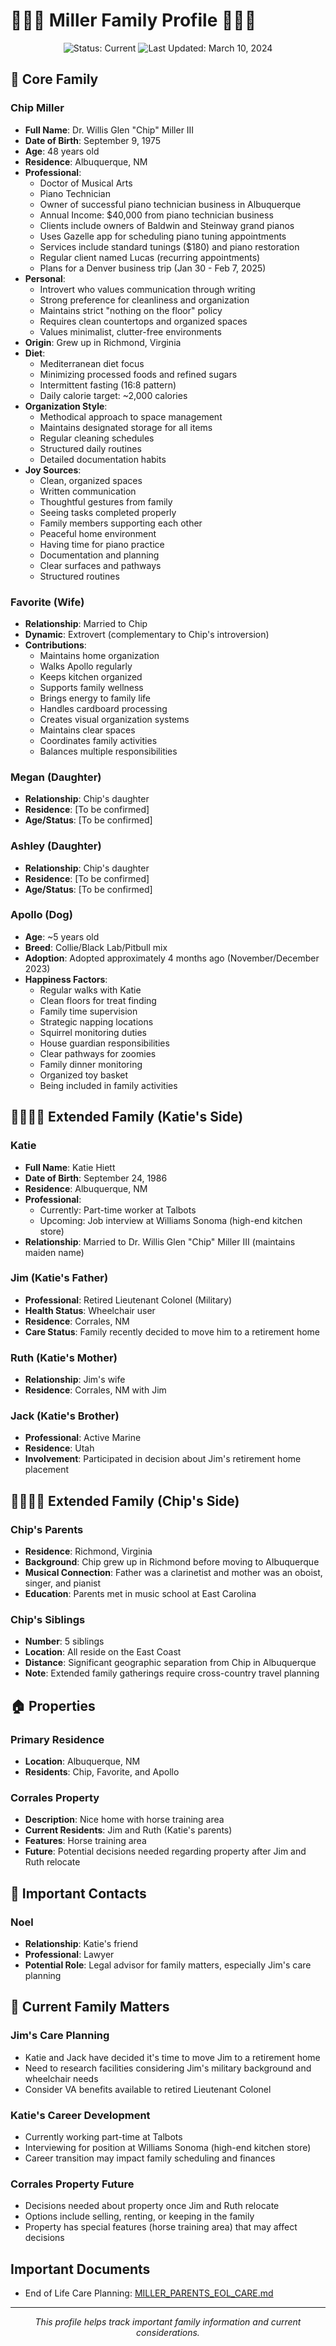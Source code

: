 # 👨‍👩‍🐕 Miller Family Profile 👨‍👩‍🐕

<div align="center">
  <img src="https://img.shields.io/badge/Status-Current-brightgreen" alt="Status: Current">
  <img src="https://img.shields.io/badge/Last_Updated-March_10_2024-blue" alt="Last Updated: March 10, 2024">
</div>

## 👫 Core Family

### Chip Miller
- **Full Name**: Dr. Willis Glen "Chip" Miller III
- **Date of Birth**: September 9, 1975
- **Age**: 48 years old
- **Residence**: Albuquerque, NM
- **Professional**: 
  - Doctor of Musical Arts
  - Piano Technician
  - Owner of successful piano technician business in Albuquerque
  - Annual Income: $40,000 from piano technician business
  - Clients include owners of Baldwin and Steinway grand pianos
  - Uses Gazelle app for scheduling piano tuning appointments
  - Services include standard tunings ($180) and piano restoration
  - Regular client named Lucas (recurring appointments)
  - Plans for a Denver business trip (Jan 30 - Feb 7, 2025)
- **Personal**: 
  - Introvert who values communication through writing
  - Strong preference for cleanliness and organization
  - Maintains strict "nothing on the floor" policy
  - Requires clean countertops and organized spaces
  - Values minimalist, clutter-free environments
- **Origin**: Grew up in Richmond, Virginia
- **Diet**: 
  - Mediterranean diet focus
  - Minimizing processed foods and refined sugars
  - Intermittent fasting (16:8 pattern)
  - Daily calorie target: ~2,000 calories
- **Organization Style**:
  - Methodical approach to space management
  - Maintains designated storage for all items
  - Regular cleaning schedules
  - Structured daily routines
  - Detailed documentation habits
- **Joy Sources**: 
  - Clean, organized spaces
  - Written communication
  - Thoughtful gestures from family
  - Seeing tasks completed properly
  - Family members supporting each other
  - Peaceful home environment
  - Having time for piano practice
  - Documentation and planning
  - Clear surfaces and pathways
  - Structured routines

### Favorite (Wife)
- **Relationship**: Married to Chip
- **Dynamic**: Extrovert (complementary to Chip's introversion)
- **Contributions**:
  - Maintains home organization
  - Walks Apollo regularly
  - Keeps kitchen organized
  - Supports family wellness
  - Brings energy to family life
  - Handles cardboard processing
  - Creates visual organization systems
  - Maintains clear spaces
  - Coordinates family activities
  - Balances multiple responsibilities

### Megan (Daughter)
- **Relationship**: Chip's daughter
- **Residence**: [To be confirmed]
- **Age/Status**: [To be confirmed]

### Ashley (Daughter)
- **Relationship**: Chip's daughter
- **Residence**: [To be confirmed]
- **Age/Status**: [To be confirmed]

### Apollo (Dog)
- **Age**: ~5 years old
- **Breed**: Collie/Black Lab/Pitbull mix
- **Adoption**: Adopted approximately 4 months ago (November/December 2023)
- **Happiness Factors**:
  - Regular walks with Katie
  - Clean floors for treat finding
  - Family time supervision
  - Strategic napping locations
  - Squirrel monitoring duties
  - House guardian responsibilities
  - Clear pathways for zoomies
  - Family dinner monitoring
  - Organized toy basket
  - Being included in family activities

## 👨‍👩‍👧‍👦 Extended Family (Katie's Side)

### Katie
- **Full Name**: Katie Hiett
- **Date of Birth**: September 24, 1986
- **Residence**: Albuquerque, NM
- **Professional**: 
  - Currently: Part-time worker at Talbots
  - Upcoming: Job interview at Williams Sonoma (high-end kitchen store)
- **Relationship**: Married to Dr. Willis Glen "Chip" Miller III (maintains maiden name)

### Jim (Katie's Father)
- **Professional**: Retired Lieutenant Colonel (Military)
- **Health Status**: Wheelchair user
- **Residence**: Corrales, NM
- **Care Status**: Family recently decided to move him to a retirement home

### Ruth (Katie's Mother)
- **Relationship**: Jim's wife
- **Residence**: Corrales, NM with Jim

### Jack (Katie's Brother)
- **Professional**: Active Marine
- **Residence**: Utah
- **Involvement**: Participated in decision about Jim's retirement home placement

## 👨‍👩‍👧‍👦 Extended Family (Chip's Side)

### Chip's Parents
- **Residence**: Richmond, Virginia
- **Background**: Chip grew up in Richmond before moving to Albuquerque
- **Musical Connection**: Father was a clarinetist and mother was an oboist, singer, and pianist
- **Education**: Parents met in music school at East Carolina

### Chip's Siblings
- **Number**: 5 siblings
- **Location**: All reside on the East Coast
- **Distance**: Significant geographic separation from Chip in Albuquerque
- **Note**: Extended family gatherings require cross-country travel planning

## 🏠 Properties

### Primary Residence
- **Location**: Albuquerque, NM
- **Residents**: Chip, Favorite, and Apollo

### Corrales Property
- **Description**: Nice home with horse training area
- **Current Residents**: Jim and Ruth (Katie's parents)
- **Features**: Horse training area
- **Future**: Potential decisions needed regarding property after Jim and Ruth relocate

## 👥 Important Contacts

### Noel
- **Relationship**: Katie's friend
- **Professional**: Lawyer
- **Potential Role**: Legal advisor for family matters, especially Jim's care planning

## 📝 Current Family Matters

### Jim's Care Planning
- Katie and Jack have decided it's time to move Jim to a retirement home
- Need to research facilities considering Jim's military background and wheelchair needs
- Consider VA benefits available to retired Lieutenant Colonel

### Katie's Career Development
- Currently working part-time at Talbots
- Interviewing for position at Williams Sonoma (high-end kitchen store)
- Career transition may impact family scheduling and finances

### Corrales Property Future
- Decisions needed about property once Jim and Ruth relocate
- Options include selling, renting, or keeping in the family
- Property has special features (horse training area) that may affect decisions

## Important Documents
- End of Life Care Planning: [MILLER_PARENTS_EOL_CARE.md](../MILLER_PARENTS_EOL_CARE.md)

---

<div align="center">
  <p><i>This profile helps track important family information and current considerations.</i></p>
</div> 